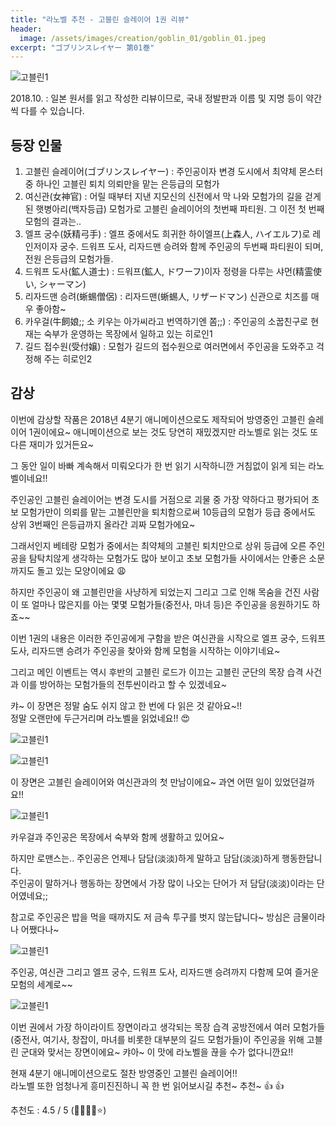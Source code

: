 ```yaml
---
title: "라노벨 추천 - 고블린 슬레이어 1권 리뷰"
header:
  image: /assets/images/creation/goblin_01/goblin_01.jpeg
excerpt: "ゴブリンスレイヤー 第01巻"
---
```


![고블린1](/assets/images/creation/goblin_01/goblin_02.jpg)

2018.10.
: 일본 원서를 읽고 작성한 리뷰이므로, 국내 정발판과 이름 및 지명 등이 약간씩 다를 수 있습니다.

## 등장 인물

1. 고블린 슬레이어(ゴブリンスレイヤー) : 주인공이자 변경 도시에서 최약체 몬스터 중 하나인 고블린 퇴치 의뢰만을 맡는 은등급의 모험가
2. 여신관(女神官) : 어릴 때부터 지낸 지모신의 신전에서 막 나와 모험가의 길을 걷게 된 햇병아리(백자등급) 모험가로 고블린 슬레이어의 첫번째 파티원. 그 이전 첫 번째 모험의 결과는..
3. 엘프 궁수(妖精弓手) : 엘프 중에서도 희귀한 하이엘프(上森人, ハイエルフ)로 레인저이자 궁수. 드워프 도사, 리자드맨 승려와 함께 주인공의 두번째 파티원이 되며, 전원 은등급의 모험가들.
4. 드워프 도사(鉱人道士) : 드워프(鉱人, ドワーフ)이자 정령을 다루는 샤먼(精霊使い, シャーマン)
5. 리자드맨 승려(蜥蜴僧侶) : 리자드맨(蜥蜴人, リザードマン) 신관으로 치즈를 매우 좋아함~
6. 카우걸(牛飼娘;; 소 키우는 아가씨라고 번역하기엔 쫌;;) : 주인공의 소꿉친구로 현재는 숙부가 운영하는 목장에서 일하고 있는 히로인1
7. 길드 접수원(受付嬢) : 모험가 길드의 접수원으로 여러면에서 주인공을 도와주고 걱정해 주는 히로인2

## 감상

이번에 감상할 작품은 2018년 4분기 애니메이션으로도 제작되어 방영중인 고블린 슬레이어 1권이에요~ 애니메이션으로 보는 것도 당연히 재밌겠지만 라노벨로 읽는 것도 또 다른 재미가 있거든요~

그 동안 일이 바빠 계속해서 미뤄오다가 한 번 읽기 시작하니깐 거침없이 읽게 되는 라노벨이네요!!

주인공인 고블린 슬레이어는 변경 도시를 거점으로 괴물 중 가장 약하다고 평가되어 초보 모험가만이 의뢰를 맡는 고블린만을 퇴치함으로써 10등급의 모험가 등급 중에서도 상위 3번째인 은등급까지 올라간 괴짜 모험가에요~

그래서인지 베테랑 모험가 중에서는 최약체의 고블린 퇴치만으로 상위 등급에 오른 주인공을 탐탁치않게 생각하는 모험가도 많아 보이고 초보 모험가들 사이에서는 안좋은 소문까지도 돌고 있는 모양이에요 :weary:

하지만 주인공이 왜 고블린만을 사냥하게 되었는지 그리고 그로 인해 목숨을 건진 사람이 또 얼마나 많은지를 아는 몇몇 모험가들(중전사, 마녀 등)은 주인공을 응원하기도 하죠~~

이번 1권의 내용은 이러한 주인공에게 구함을 받은 여신관을 시작으로 엘프 궁수, 드워프 도사, 리자드맨 승려가 주인공을 찾아와 함께 모험을 시작하는 이야기네요~

그리고 메인 이벤트는 역시 후반의 고블린 로드가 이끄는 고블린 군단의 목장 습격 사건과 이를 방어하는 모험가들의 전투씬이라고 할 수 있겠네요~

캬~ 이 장면은 정말 숨도 쉬지 않고 한 번에 다 읽은 것 같아요~!!  
정말 오랜만에 두근거리며 라노벨을 읽었네요!! :heart_eyes:

![고블린1](/assets/images/creation/goblin_01/goblin_03.jpg)

![고블린1](/assets/images/creation/goblin_01/goblin_04.jpg)

이 장면은 고블린 슬레이어와 여신관과의 첫 만남이에요~ 과연 어떤 일이 있었던걸까요!!

![고블린1](/assets/images/creation/goblin_01/goblin_05.jpg)

카우걸과 주인공은 목장에서 숙부와 함께 생활하고 있어요~

하지만 로맨스는.. 주인공은 언제나 담담(淡淡)하게 말하고 담담(淡淡)하게 행동한답니다.  
주인공이 말하거나 행동하는 장면에서 가장 많이 나오는 단어가 저 담담(淡淡)이라는 단어였네요;;

참고로 주인공은 밥을 먹을 때까지도 저 금속 투구를 벗지 않는답니다~ 방심은 금물이라나 어쨌다나~

![고블린1](/assets/images/creation/goblin_01/goblin_06.jpg)

주인공, 여신관 그리고 엘프 궁수, 드워프 도사, 리자드맨 승려까지 다함께 모여 즐거운 모험의 세계로~~

![고블린1](/assets/images/creation/goblin_01/goblin_07.jpg)

이번 권에서 가장 하이라이트 장면이라고 생각되는 목장 습격 공방전에서 여러 모험가들(중전사, 여기사, 창잡이, 마녀를 비롯한 대부분의 길드 모험가들)이 주인공을 위해 고블린 군대와 맞서는 장면이에요~ 캬아~ 이 맛에 라노벨을 끊을 수가 없다니깐요!!

현재 4분기 애니메이션으로도 절찬 방영중인 고블린 슬레이어!!  
라노벨 또한 엄청나게 흥미진진하니 꼭 한 번 읽어보시길 추천~ 추천~ :thumbsup: :thumbsup:

추천도 : 4.5 / 5 (:star2::star2::star2::star2::star:)
